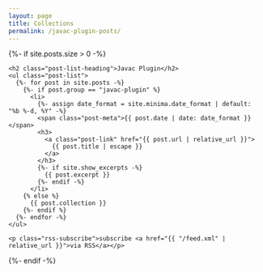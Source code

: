 ```yaml
---
layout: page
title: Collections
permalink: /javac-plugin-posts/
---
```

<div class="home">

  {%- if site.posts.size > 0 -%}
    
    <h2 class="post-list-heading">Javac Plugin</h2>
    <ul class="post-list">
      {%- for post in site.posts -%}
        {%- if post.group == "javac-plugin" %}
          <li>
            {%- assign date_format = site.minima.date_format | default: "%b %-d, %Y" -%}
            <span class="post-meta">{{ post.date | date: date_format }}</span>
            <h3>
              <a class="post-link" href="{{ post.url | relative_url }}">
                {{ post.title | escape }}
              </a>
            </h3>
            {%- if site.show_excerpts -%}
              {{ post.excerpt }}
            {%- endif -%}
          </li>
        {% else %}
          {{ post.collection }}
        {%- endif %}
      {%- endfor -%}
    </ul>

    <p class="rss-subscribe">subscribe <a href="{{ "/feed.xml" | relative_url }}">via RSS</a></p>
  {%- endif -%}

</div>
